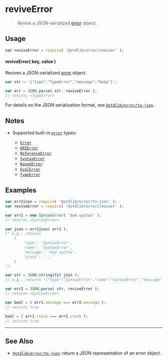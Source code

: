 <!--

@license Apache-2.0

Copyright (c) 2018 The Stdlib Authors.

Licensed under the Apache License, Version 2.0 (the "License");
you may not use this file except in compliance with the License.
You may obtain a copy of the License at

   http://www.apache.org/licenses/LICENSE-2.0

Unless required by applicable law or agreed to in writing, software
distributed under the License is distributed on an "AS IS" BASIS,
WITHOUT WARRANTIES OR CONDITIONS OF ANY KIND, either express or implied.
See the License for the specific language governing permissions and
limitations under the License.

-->

# reviveError

> Revive a JSON-serialized [error][@stdlib/error/to-json] object.

<!-- Section to include introductory text. Make sure to keep an empty line after the intro `section` element and another before the `/section` close. -->

<section class="intro">

</section>

<!-- /.intro -->

<!-- Package usage documentation. -->

<section class="usage">

## Usage

```javascript
var reviveError = require( '@stdlib/error/reviver' );
```

#### reviveError( key, value )

Revives a JSON-serialized [error][@stdlib/error/to-json] object.

```javascript
var str = '{"type":"TypeError","message":"beep"}';

var err = JSON.parse( str, reviveError );
// returns <TypeError>
```

For details on the JSON serialization format, see [`@stdlib/error/to-json`][@stdlib/error/to-json].

</section>

<!-- /.usage -->

<!-- Package usage notes. Make sure to keep an empty line after the `section` element and another before the `/section` close. -->

<section class="notes">

## Notes

-   Supported built-in [`error`][mdn-error] types:

    -   [`Error`][mdn-error]
    -   [`URIError`][mdn-uri-error]
    -   [`ReferenceError`][mdn-reference-error]
    -   [`SyntaxError`][mdn-syntax-error]
    -   [`RangeError`][mdn-range-error]
    -   [`EvalError`][mdn-eval-error]
    -   [`TypeError`][mdn-type-error]

</section>

<!-- /.notes -->

<!-- Package usage examples. -->

<section class="examples">

## Examples

<!-- eslint no-undef: "error" -->

```javascript
var err2json = require( '@stdlib/error/to-json' );
var reviveError = require( '@stdlib/error/reviver' );

var err1 = new SyntaxError( 'bad syntax' );
// returns <SyntaxError>

var json = err2json( err1 );
/* e.g., returns
    {
        'type': 'SyntaxError',
        'name': 'SyntaxError',
        'message': 'bad syntax',
        'stack': '...'
    }
*/

var str = JSON.stringify( json );
// e.g., returns '{"type":"SyntaxError","name":"SyntaxError","message":"bad syntax","stack":"..."}'

var err2 = JSON.parse( str, reviveError );
// returns <SyntaxError>

var bool = ( err1.message === err2.message );
// returns true

bool = ( err1.stack === err2.stack );
// returns true
```

</section>

<!-- /.examples -->

<!-- Section to include cited references. If references are included, add a horizontal rule *before* the section. Make sure to keep an empty line after the `section` element and another before the `/section` close. -->

<section class="references">

</section>

<!-- /.references -->

<!-- Section for related `stdlib` packages. Do not manually edit this section, as it is automatically populated. -->

<section class="related">

* * *

## See Also

-   <span class="package-name">[`@stdlib/error/to-json`][@stdlib/error/to-json]</span><span class="delimiter">: </span><span class="description">return a JSON representation of an error object.</span>

</section>

<!-- /.related -->

<!-- Section for all links. Make sure to keep an empty line after the `section` element and another before the `/section` close. -->

<section class="links">

[mdn-error]: https://developer.mozilla.org/en-US/docs/Web/JavaScript/Reference/Global_Objects/Error

[mdn-type-error]: https://developer.mozilla.org/en-US/docs/Web/JavaScript/Reference/Global_Objects/TypeError

[mdn-syntax-error]: https://developer.mozilla.org/en-US/docs/Web/JavaScript/Reference/Global_Objects/SyntaxError

[mdn-range-error]: https://developer.mozilla.org/en-US/docs/Web/JavaScript/Reference/Global_Objects/RangeError

[mdn-reference-error]: https://developer.mozilla.org/en-US/docs/Web/JavaScript/Reference/Global_Objects/ReferenceError

[mdn-uri-error]: https://developer.mozilla.org/en-US/docs/Web/JavaScript/Reference/Global_Objects/URIError

[mdn-eval-error]: https://developer.mozilla.org/en-US/docs/Web/JavaScript/Reference/Global_Objects/EvalError

[@stdlib/error/to-json]: https://github.com/stdlib-js/stdlib/tree/develop/lib/node_modules/%40stdlib/error/to-json

</section>

<!-- /.links -->
